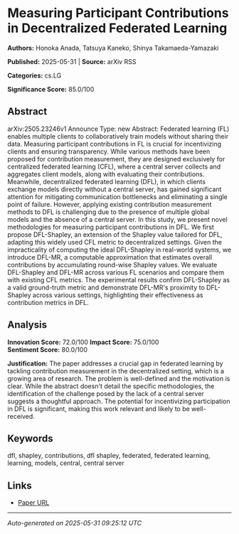 # Measuring Participant Contributions in Decentralized Federated Learning

**Authors:** Honoka Anada, Tatsuya Kaneko, Shinya Takamaeda-Yamazaki

**Published:** 2025-05-31 | **Source:** arXiv RSS

**Categories:** cs.LG

**Significance Score:** 85.0/100

## Abstract

arXiv:2505.23246v1 Announce Type: new 
Abstract: Federated learning (FL) enables multiple clients to collaboratively train models without sharing their data. Measuring participant contributions in FL is crucial for incentivizing clients and ensuring transparency. While various methods have been proposed for contribution measurement, they are designed exclusively for centralized federated learning (CFL), where a central server collects and aggregates client models, along with evaluating their contributions. Meanwhile, decentralized federated learning (DFL), in which clients exchange models directly without a central server, has gained significant attention for mitigating communication bottlenecks and eliminating a single point of failure. However, applying existing contribution measurement methods to DFL is challenging due to the presence of multiple global models and the absence of a central server. In this study, we present novel methodologies for measuring participant contributions in DFL. We first propose DFL-Shapley, an extension of the Shapley value tailored for DFL, adapting this widely used CFL metric to decentralized settings. Given the impracticality of computing the ideal DFL-Shapley in real-world systems, we introduce DFL-MR, a computable approximation that estimates overall contributions by accumulating round-wise Shapley values. We evaluate DFL-Shapley and DFL-MR across various FL scenarios and compare them with existing CFL metrics. The experimental results confirm DFL-Shapley as a valid ground-truth metric and demonstrate DFL-MR's proximity to DFL-Shapley across various settings, highlighting their effectiveness as contribution metrics in DFL.

## Analysis

**Innovation Score:** 72.0/100
**Impact Score:** 75.0/100  
**Sentiment Score:** 80.0/100

**Justification:** The paper addresses a crucial gap in federated learning by tackling contribution measurement in the decentralized setting, which is a growing area of research. The problem is well-defined and the motivation is clear. While the abstract doesn't detail the specific methodologies, the identification of the challenge posed by the lack of a central server suggests a thoughtful approach. The potential for incentivizing participation in DFL is significant, making this work relevant and likely to be well-received.

## Keywords

dfl, shapley, contributions, dfl shapley, federated, federated learning, learning, models, central, central server

## Links

- [Paper URL](https://arxiv.org/abs/2505.23246)

---
*Auto-generated on 2025-05-31 09:25:12 UTC*
